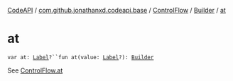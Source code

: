 [CodeAPI](../../../index.md) / [com.github.jonathanxd.codeapi.base](../../index.md) / [ControlFlow](../index.md) / [Builder](index.md) / [at](.)

# at

`var at: `[`Label`](../../-label/index.md)`?``fun at(value: `[`Label`](../../-label/index.md)`?): `[`Builder`](index.md)

See [ControlFlow.at](../at.md)


